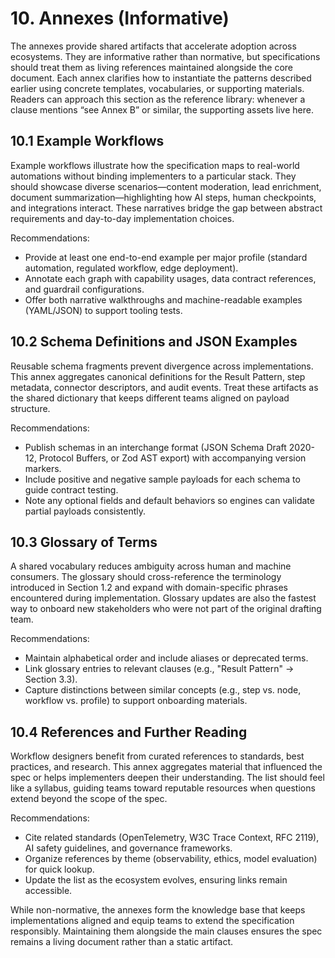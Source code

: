 # 10. Annexes (Informative)

The annexes provide shared artifacts that accelerate adoption across ecosystems. They are informative rather than normative, but specifications should treat them as living references maintained alongside the core document. Each annex clarifies how to instantiate the patterns described earlier using concrete templates, vocabularies, or supporting materials. Readers can approach this section as the reference library: whenever a clause mentions “see Annex B” or similar, the supporting assets live here.

## 10.1 Example Workflows

Example workflows illustrate how the specification maps to real-world automations without binding implementers to a particular stack. They should showcase diverse scenarios—content moderation, lead enrichment, document summarization—highlighting how AI steps, human checkpoints, and integrations interact. These narratives bridge the gap between abstract requirements and day-to-day implementation choices.

Recommendations:

- Provide at least one end-to-end example per major profile (standard automation, regulated workflow, edge deployment).
- Annotate each graph with capability usages, data contract references, and guardrail configurations.
- Offer both narrative walkthroughs and machine-readable examples (YAML/JSON) to support tooling tests.

## 10.2 Schema Definitions and JSON Examples

Reusable schema fragments prevent divergence across implementations. This annex aggregates canonical definitions for the Result Pattern, step metadata, connector descriptors, and audit events. Treat these artifacts as the shared dictionary that keeps different teams aligned on payload structure.

Recommendations:

- Publish schemas in an interchange format (JSON Schema Draft 2020-12, Protocol Buffers, or Zod AST export) with accompanying version markers.
- Include positive and negative sample payloads for each schema to guide contract testing.
- Note any optional fields and default behaviors so engines can validate partial payloads consistently.

## 10.3 Glossary of Terms

A shared vocabulary reduces ambiguity across human and machine consumers. The glossary should cross-reference the terminology introduced in Section 1.2 and expand with domain-specific phrases encountered during implementation. Glossary updates are also the fastest way to onboard new stakeholders who were not part of the original drafting team.

Recommendations:

- Maintain alphabetical order and include aliases or deprecated terms.
- Link glossary entries to relevant clauses (e.g., "Result Pattern" → Section 3.3).
- Capture distinctions between similar concepts (e.g., step vs. node, workflow vs. profile) to support onboarding materials.

## 10.4 References and Further Reading

Workflow designers benefit from curated references to standards, best practices, and research. This annex aggregates material that influenced the spec or helps implementers deepen their understanding. The list should feel like a syllabus, guiding teams toward reputable resources when questions extend beyond the scope of the spec.

Recommendations:

- Cite related standards (OpenTelemetry, W3C Trace Context, RFC 2119), AI safety guidelines, and governance frameworks.
- Organize references by theme (observability, ethics, model evaluation) for quick lookup.
- Update the list as the ecosystem evolves, ensuring links remain accessible.

While non-normative, the annexes form the knowledge base that keeps implementations aligned and equip teams to extend the specification responsibly. Maintaining them alongside the main clauses ensures the spec remains a living document rather than a static artifact.
